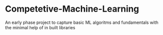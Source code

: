 # Competetive-Machine-Learning
An early phase project to capture basic ML algoritms and fundamentals with the minimal help of in built libraries
